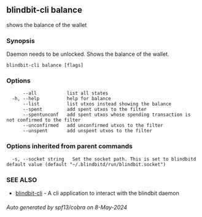 ## blindbit-cli balance

shows the balance of the wallet

### Synopsis

Daemon needs to be unlocked. Shows the balance of the wallet.

```
blindbit-cli balance [flags]
```

### Options

```
      --all           list all states
  -h, --help          help for balance
      --list          list utxos instead showing the balance
      --spent         add spent utxos to the filter
      --spentunconf   add spent utxos whose spending transaction is not confirmed to the filter
      --unconfirmed   add unconfirmed utxos to the filter
      --unspent       add unspent utxos to the filter
```

### Options inherited from parent commands

```
  -s, --socket string   Set the socket path. This is set to blindbitd default value (default "~/.blindbitd/run/blindbit.socket")
```

### SEE ALSO

* [blindbit-cli](blindbit-cli.md)	 - A cli application to interact with the blindbit daemon

###### Auto generated by spf13/cobra on 8-May-2024
